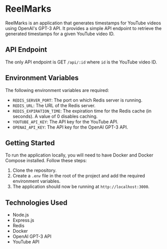 # ReelMarks

ReelMarks is an application that generates timestamps for YouTube videos using OpenAI's GPT-3 API. It provides a simple API endpoint to retrieve the generated timestamps for a given YouTube video ID.

## API Endpoint

The only API endpoint is GET `/api/:id` where `id` is the YouTube video ID.

## Environment Variables

The following environment variables are required:

-   `REDIS_SERVER_PORT`: The port on which Redis server is running.
-   `REDIS_URL`: The URL of the Redis server.
-   `REDIS_EXPIRATION_TIME`: The expiration time for the Redis cache (in seconds). A value of 0 disables caching.
-   `YOUTUBE_API_KEY`: The API key for the YouTube API.
-   `OPENAI_API_KEY`: The API key for the OpenAI GPT-3 API.

## Getting Started

To run the application locally, you will need to have Docker and Docker Compose installed. Follow these steps:

1. Clone the repository.
2. Create a `.env` file in the root of the project and add the required environment variables.
3. The application should now be running at `http://localhost:3000`.

## Technologies Used

-   Node.js
-   Express.js
-   Redis
-   Docker
-   OpenAI GPT-3 API
-   YouTube API
